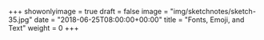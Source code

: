 +++
showonlyimage = true
draft = false
image = "img/sketchnotes/sketch-35.jpg"
date = "2018-06-25T08:00:00+00:00"
title = "Fonts, Emoji, and Text"
weight = 0
+++

